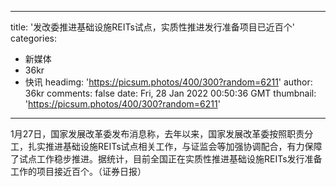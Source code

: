 
---
title: '发改委推进基础设施REITs试点，实质性推进发行准备项目已近百个'
categories: 
 - 新媒体
 - 36kr
 - 快讯
headimg: 'https://picsum.photos/400/300?random=6211'
author: 36kr
comments: false
date: Fri, 28 Jan 2022 00:50:36 GMT
thumbnail: 'https://picsum.photos/400/300?random=6211'
---

<div>   
1月27日，国家发展改革委发布消息称，去年以来，国家发展改革委按照职责分工，扎实推进基础设施REITs试点相关工作，与证监会等加强协调配合，有力保障了试点工作稳步推进。据统计，目前全国正在实质性推进基础设施REITs发行准备工作的项目接近百个。（证券日报）  
</div>
            